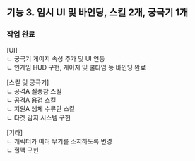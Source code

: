 ## 기능 3. 임시 UI 및 바인딩, 스킬 2개, 궁극기 1개
### 작업 완료

[UI] <br/>
ㄴ 궁극기 게이지 속성 추가 및 UI 연동 <br/>
ㄴ 인게임 HUD 구현, 게이지 및 쿨타임 등 바인딩 완료 <br/>

[스킬 및 궁극기] <br/>
ㄴ 공격A 질풍참 스킬 <br/>
ㄴ 공격A 용검 스킬 <br/>
ㄴ 지원A 생체 수류탄 스킬 <br/>
ㄴ 타겟 감지 시스템 구현 <br/>

[기타] <br/>
ㄴ 캐릭터가 여러 무기를 소지하도록 변경 <br/>
ㄴ 힐팩 구현
